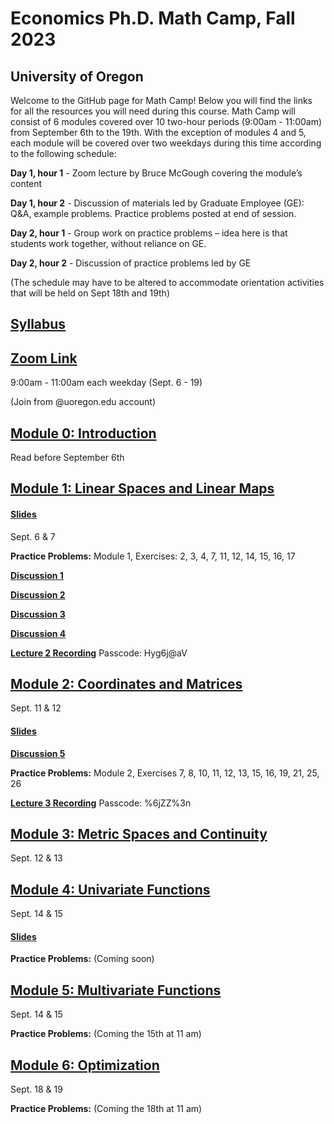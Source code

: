 # Economics Ph.D. Math Camp, Fall 2023
## University of Oregon

Welcome to the GitHub page for Math Camp! Below you will find the links for all the resources you will need during this course. Math Camp will consist of 6 modules covered over 10 two-hour periods (9:00am - 11:00am) from September 6th to the 19th. With the exception of modules 4 and 5, each module will be covered over two weekdays during this time according to the following schedule:

**Day 1, hour 1** - Zoom lecture by Bruce McGough covering the module’s content

**Day 1, hour 2** - Discussion of materials led by Graduate Employee (GE): Q&A, example problems. Practice problems posted at end of session.

**Day 2, hour 1** - Group work on practice problems – idea here is that students work together, without reliance on GE.

**Day 2, hour 2** - Discussion of practice problems led by GE

(The schedule may have to be altered to accommodate orientation activities that will be held on Sept 18th and 19th)

## [Syllabus](https://github.com/ojetton/math-camp-2023/blob/main/UO_math_camp_syllabus_2023.pdf)

## [Zoom Link](https://uoregon.zoom.us/j/96357721832)

9:00am - 11:00am each weekday (Sept. 6 - 19)

(Join from @uoregon.edu account)

## [Module 0: Introduction](https://github.com/ojetton/math-camp-2023/blob/main/Module_0.pdf)
Read before September 6th

## [Module 1: Linear Spaces and Linear Maps](https://github.com/ojetton/math-camp-2023/blob/main/Module_1.pdf)

#### [Slides](https://github.com/ojetton/math-camp-2023/blob/main/Module_1_slides.pdf)
Sept. 6 & 7

**Practice Problems:** Module 1, Exercises: 2, 3, 4, 7, 11, 12, 14, 15, 16, 17

**[Discussion 1](https://github.com/ojetton/math-camp-2023/blob/main/discussion_1.pdf)**

**[Discussion 2](https://github.com/ojetton/math-camp-2023/blob/main/discussion_2.pdf)**

**[Discussion 3](https://github.com/ojetton/math-camp-2023/blob/main/discussion_3.pdf)**

**[Discussion 4](https://github.com/ojetton/math-camp-2023/blob/main/discussion_4.pdf)**

**[Lecture 2 Recording](https://uoregon.zoom.us/rec/share/j-e7TGen8VBFxpzylI0Q93VVQ1u0Z52RZ1ruA2kETswH8rrqk2vuQrI2Om1lhY6n.Rs2OYI2viYlw2ecl)**
Passcode: Hyg6j@aV

## [Module 2: Coordinates and Matrices](https://github.com/ojetton/math-camp-2023/blob/main/module_2.pdf)
Sept. 11 & 12

#### [Slides](https://github.com/ojetton/math-camp-2023/blob/main/Module_2_slides.pdf)

**[Discussion 5](https://github.com/ojetton/math-camp-2023/blob/main/discussion_5.pdf)**

**Practice Problems:** Module 2, Exercises 7, 8, 10, 11, 12, 13, 15, 16, 19, 21, 25, 26

**[Lecture 3 Recording](https://uoregon.zoom.us/rec/share/3L5lbW61qBbY-7Hm5lQDXAhToveXuC2K5QVwF00Qf4HEZ9hDN-9R6HP04Qc5cAYr.8JJWRr8ZzIIAUgR_)**
Passcode: %6jZZ%3n

## [Module 3: Metric Spaces and Continuity](https://github.com/ojetton/math-camp-2023/blob/main/module_3.pdf)
Sept. 12 & 13

## [Module 4: Univariate Functions](https://github.com/ojetton/math-camp-2023/blob/main/Module_4.pdf)
Sept. 14 & 15

#### [Slides](https://github.com/ojetton/math-camp-2023/blob/main/Module_4_slides.pdf)

**Practice Problems:** (Coming soon)

## [Module 5: Multivariate Functions](https://github.com/ojetton/math-camp-2023/blob/main/Module_5.pdf)
Sept. 14 & 15

**Practice Problems:** (Coming the 15th at 11 am)

## [Module 6: Optimization](https://github.com/ojetton/math-camp-2023/blob/main/Module_6.pdf)
Sept. 18 & 19

**Practice Problems:** (Coming the 18th at 11 am)

